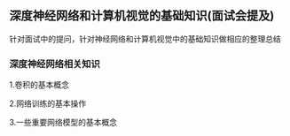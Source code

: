 ## 深度神经网络和计算机视觉的基础知识(面试会提及)
针对面试中的提问，针对神经网络和计算机视觉中的基础知识做相应的整理总结
### 深度神经网络相关知识

1.卷积的基本概念



2.网络训练的基本操作


3.一些重要网络模型的基本概念




